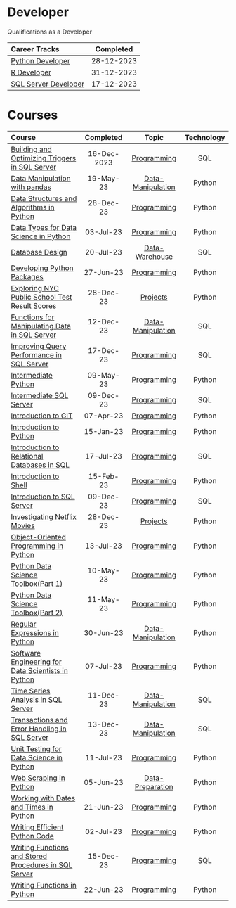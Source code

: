 # Developer
 Qualifications as a Developer


|                                           Career Tracks                                            | Completed  |
| :------------------------------------------------------------------------------------------------- | :--------: |
| [Python Developer](https://github.com/Katsuvest/Devloper/Python_Developer.pdf)         | 28-12-2023 |
| [R Developer](https://github.com/Katsuvest/Devloper/R_Developer.pdf)                   | 31-12-2023 |
| [SQL Server Developer](https://github.com/Katsuvest/Devloper/SQL_Server_Developer.pdf) | 17-12-2023 |

# Courses

|                                                                               Course                                                                                |  Completed   |                                       Topic                                       | Technology |
| :------------------------------------------------------------------------------------------------------------------------------------------------------------------ | :----------: | :-------------------------------------------------------------------------------: | :--------: |
| [Building and Optimizing Triggers in SQL Server](https://github.com/Katsuvest/Programming/tree/master/Building_and_Optimizing_Triggers_in_SQL_Server)               |  16-Dec-2023 |       [Programming](https://github.com/Katsuvest/Programming/tree/master/)        |     SQL    |
| [Data Manipulation with pandas](https://github.com/Katsuvest/Data-Manipulation/tree/master/Data_Manipulation_with_pandas)                                           |  19-May-23   |  [Data-Manipulation](https://github.com/Katsuvest/Data-Manipulation/tree/master/) |   Python   |
| [Data Structures and Algorithms in Python](https://github.com/Katsuvest/Programming/tree/master/Data_Structures_and_Algorithms_in_Python)                           |  28-Dec-23   |        [Programming](https://github.com/Katsuvest/Programming/tree/master/)       |   Python   |
| [Data Types for Data Science in Python](https://github.com/Katsuvest/Programming/tree/master/Data_Types_for_Data_Science_in_Python)                                 |  03-Jul-23   |        [Programming](https://github.com/Katsuvest/Programming/tree/master/)       |   Python   |
| [Database Design](https://github.com/Katsuvest/Data-Warehouse/tree/master/Database_Design)                                                                          |  20-Jul-23   |     [Data-Warehouse](https://github.com/Katsuvest/Data-Warehouse/tree/master/)    |     SQL    |
| [Developing Python Packages](https://github.com/Katsuvest/Programming/tree/master/Developing_Python_Packages)                                                       |  27-Jun-23   |        [Programming](https://github.com/Katsuvest/Programming/tree/master/)       |   Python   |
| [Exploring  NYC Public School Test Result Scores](https://github.com/Katsuvest/Projects/tree/master/Exploring__NYC_Public_School_Test_Result_Scores)                |  28-Dec-23   |           [Projects](https://github.com/Katsuvest/Projects/tree/master/)          |   Python   |
| [Functions for Manipulating Data in SQL Server](https://github.com/Katsuvest/Data-Manipulation/tree/master/Functions_for_Manipulating_Data_in_SQL_Server)           |  12-Dec-23   |  [Data-Manipulation](https://github.com/Katsuvest/Data-Manipulation/tree/master/) |     SQL    |
| [Improving Query Performance in SQL Server](https://github.com/Katsuvest/Programming/tree/master/Improving_Query_Performance_in_SQL_Server)                         |  17-Dec-23   |        [Programming](https://github.com/Katsuvest/Programming/tree/master/)       |     SQL    |
| [Intermediate Python](https://github.com/Katsuvest/Programming/tree/master/Intermediate_Python)                                                                     |  09-May-23   |        [Programming](https://github.com/Katsuvest/Programming/tree/master/)       |   Python   |
| [Intermediate SQL Server](https://github.com/Katsuvest/Programming/tree/master/Intermediate_SQL_Server)                                                             |  09-Dec-23   |        [Programming](https://github.com/Katsuvest/Programming/tree/master/)       |     SQL    |
| [Introduction to GIT](https://github.com/Katsuvest/Programming/tree/master/Introduction_to_GIT)                                                                     |  07-Apr-23   |        [Programming](https://github.com/Katsuvest/Programming/tree/master/)       |   Python   |
| [Introduction to Python](https://github.com/Katsuvest/Programming/tree/master/Introduction_to_Python)                                                               |  15-Jan-23   |        [Programming](https://github.com/Katsuvest/Programming/tree/master/)       |   Python   |
| [Introduction to Relational Databases in SQL](https://github.com/Katsuvest/Programming/tree/master/Introduction_to_Relational_Databases_in_SQL)                     |  17-Jul-23   |        [Programming](https://github.com/Katsuvest/Programming/tree/master/)       |     SQL    |
| [Introduction to Shell](https://github.com/Katsuvest/Programming/tree/master/Introduction_to_Shell)                                                                 |  15-Feb-23   |        [Programming](https://github.com/Katsuvest/Programming/tree/master/)       |   Python   |
| [Introduction to SQL Server](https://github.com/Katsuvest/Programming/tree/master/Introduction_to_SQL_Server)                                                       |  09-Dec-23   |        [Programming](https://github.com/Katsuvest/Programming/tree/master/)       |     SQL    |
| [Investigating Netflix Movies](https://github.com/Katsuvest/Projects/tree/master/Investigating_Netflix_Movies)                                                      |  28-Dec-23   |           [Projects](https://github.com/Katsuvest/Projects/tree/master/)          |   Python   |
| [Object-Oriented Programming in Python](https://github.com/Katsuvest/Programming/tree/master/Object-Oriented_Programming_in_Python)                                 |  13-Jul-23   |        [Programming](https://github.com/Katsuvest/Programming/tree/master/)       |   Python   |
| [Python Data Science Toolbox(Part 1)](https://github.com/Katsuvest/Programming/tree/master/Python_Data_Science_Toolbox(Part_1))                                     |  10-May-23   |        [Programming](https://github.com/Katsuvest/Programming/tree/master/)       |   Python   |
| [Python Data Science Toolbox(Part 2)](https://github.com/Katsuvest/Programming/tree/master/Python_Data_Science_Toolbox(Part_2))                                     |  11-May-23   |        [Programming](https://github.com/Katsuvest/Programming/tree/master/)       |   Python   |
| [Regular Expressions in Python](https://github.com/Katsuvest/Data-Manipulation/tree/master/Regular_Expressions_in_Python)                                           |  30-Jun-23   |  [Data-Manipulation](https://github.com/Katsuvest/Data-Manipulation/tree/master/) |   Python   |
| [Software Engineering for Data Scientists in Python](https://github.com/Katsuvest/Programming/tree/master/Software_Engineering_for_Data_Scientists_in_Python)       |  07-Jul-23   |        [Programming](https://github.com/Katsuvest/Programming/tree/master/)       |   Python   |
| [Time Series Analysis in SQL Server](https://github.com/Katsuvest/Data-Manipulation/tree/master/Time_Series_Analysis_in_SQL_Server)                                 |  11-Dec-23   |  [Data-Manipulation](https://github.com/Katsuvest/Data-Manipulation/tree/master/) |     SQL    |
| [Transactions and Error Handling in SQL Server](https://github.com/Katsuvest/Data-Manipulation/tree/master/Transactions_and_Error_Handling_in_SQL_Server)           |  13-Dec-23   |  [Data-Manipulation](https://github.com/Katsuvest/Data-Manipulation/tree/master/) |     SQL    |
| [Unit Testing for Data Science in Python](https://github.com/Katsuvest/Programming/tree/master/Unit_Testing_for_Data_Science_in_Python)                             |  11-Jul-23   |        [Programming](https://github.com/Katsuvest/Programming/tree/master/)       |   Python   |
| [Web Scraping in Python](https://github.com/Katsuvest/Data-Preparation/tree/master/Web_Scraping_in_Python)                                                          |  05-Jun-23   |   [Data-Preparation](https://github.com/Katsuvest/Data-Preparation/tree/master/)  |   Python   |
| [Working with Dates and Times in Python](https://github.com/Katsuvest/Programming/tree/master/Working_with_Dates_and_Times_in_Python)                               |  21-Jun-23   |        [Programming](https://github.com/Katsuvest/Programming/tree/master/)       |   Python   |
| [Writing Efficient Python Code](https://github.com/Katsuvest/Programming/tree/master/Writing_Efficient_Python_Code)                                                 |  02-Jul-23   |        [Programming](https://github.com/Katsuvest/Programming/tree/master/)       |   Python   |
| [Writing Functions and Stored Procedures in SQL Server](https://github.com/Katsuvest/Programming/tree/master/Writing_Functions_and_Stored_Procedures_in_SQL_Server) |  15-Dec-23   |        [Programming](https://github.com/Katsuvest/Programming/tree/master/)       |     SQL    |
| [Writing Functions in Python](https://github.com/Katsuvest/Programming/tree/master/Writing_Functions_in_Python)                                                     |  22-Jun-23   |        [Programming](https://github.com/Katsuvest/Programming/tree/master/)       |   Python   |
